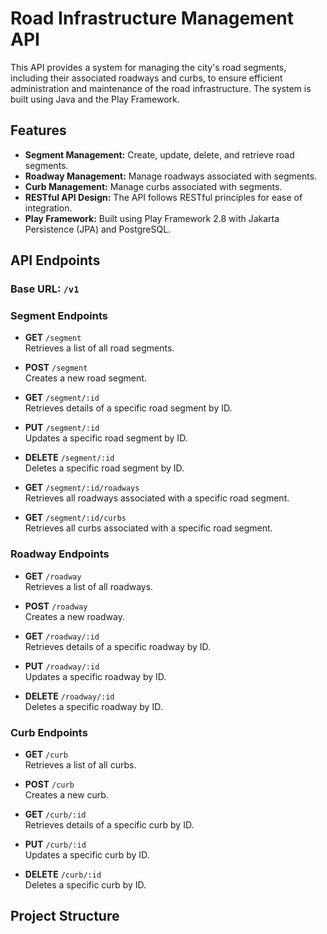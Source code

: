 # Road Infrastructure Management API

This API provides a system for managing the city's road segments, including their associated roadways and curbs, to ensure efficient administration and maintenance of the road infrastructure. The system is built using Java and the Play Framework.

## Features

- **Segment Management:** Create, update, delete, and retrieve road segments.
- **Roadway Management:** Manage roadways associated with segments.
- **Curb Management:** Manage curbs associated with segments.
- **RESTful API Design:** The API follows RESTful principles for ease of integration.
- **Play Framework:** Built using Play Framework 2.8 with Jakarta Persistence (JPA) and PostgreSQL.

## API Endpoints

### Base URL: `/v1`

### Segment Endpoints

- **GET** `/segment`  
  Retrieves a list of all road segments.

- **POST** `/segment`  
  Creates a new road segment.

- **GET** `/segment/:id`  
  Retrieves details of a specific road segment by ID.

- **PUT** `/segment/:id`  
  Updates a specific road segment by ID.

- **DELETE** `/segment/:id`  
  Deletes a specific road segment by ID.

- **GET** `/segment/:id/roadways`  
  Retrieves all roadways associated with a specific road segment.

- **GET** `/segment/:id/curbs`  
  Retrieves all curbs associated with a specific road segment.

### Roadway Endpoints

- **GET** `/roadway`  
  Retrieves a list of all roadways.

- **POST** `/roadway`  
  Creates a new roadway.

- **GET** `/roadway/:id`  
  Retrieves details of a specific roadway by ID.

- **PUT** `/roadway/:id`  
  Updates a specific roadway by ID.

- **DELETE** `/roadway/:id`  
  Deletes a specific roadway by ID.

### Curb Endpoints

- **GET** `/curb`  
  Retrieves a list of all curbs.

- **POST** `/curb`  
  Creates a new curb.

- **GET** `/curb/:id`  
  Retrieves details of a specific curb by ID.

- **PUT** `/curb/:id`  
  Updates a specific curb by ID.

- **DELETE** `/curb/:id`  
  Deletes a specific curb by ID.

## Project Structure


